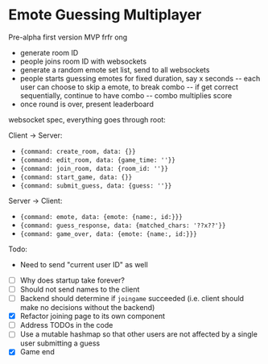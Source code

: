 # Emote Guessing Multiplayer

Pre-alpha first version MVP frfr ong

- generate room ID
- people joins room ID with websockets
- generate a random emote set list, send to all websockets
- people starts guessing emotes for fixed duration, say x seconds
-- each user can choose to skip a emote, to break combo
-- if get correct sequentially, continue to have combo
-- combo multiplies score
- once round is over, present leaderboard

websocket spec, everything goes through root:

Client -> Server:
- `{command: create_room, data: {}}`
- `{command: edit_room, data: {game_time: ''}}`
- `{command: join_room, data: {room_id: ''}}`
- `{command: start_game, data: {}}`
- `{command: submit_guess, data: {guess: ''}}`

Server -> Client:
- `{command: emote, data: {emote: {name:, id:}}}`
- `{command: guess_response, data: {matched_chars: '??x??'}}`
- `{command: game_over, data: {emote: {name:, id:}}}`

Todo:
- Need to send "current user ID" as well

- [ ] Why does startup take forever?
- [ ] Should not send names to the client
- [ ] Backend should determine if `joingame` succeeded (i.e. client should make no decisions without the backend)
- [X] Refactor joining page to its own component
- [ ] Address TODOs in the code
- [ ] Use a mutable hashmap so that other users are not affected by a single user submitting a guess
- [X] Game end
